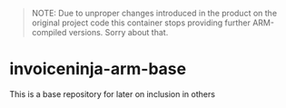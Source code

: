 > NOTE: Due to unproper changes introduced in the product on the original project code this container stops providing further ARM-compiled versions. Sorry about that. 

# invoiceninja-arm-base
This is a base repository for later on inclusion in others
